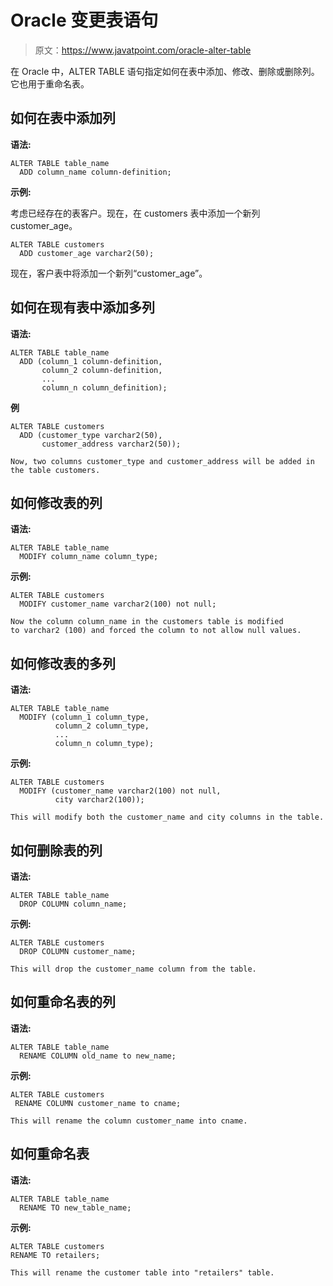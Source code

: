 # Oracle 变更表语句

> 原文：<https://www.javatpoint.com/oracle-alter-table>

在 Oracle 中，ALTER TABLE 语句指定如何在表中添加、修改、删除或删除列。它也用于重命名表。

## 如何在表中添加列

**语法:**

```
ALTER TABLE table_name
  ADD column_name column-definition; 

```

**示例:**

考虑已经存在的表客户。现在，在 customers 表中添加一个新列 customer_age。

```
ALTER TABLE customers
  ADD customer_age varchar2(50);

```

现在，客户表中将添加一个新列“customer_age”。

## 如何在现有表中添加多列

**语法:**

```
ALTER TABLE table_name
  ADD (column_1 column-definition,
       column_2 column-definition,
       ...
       column_n column_definition);

```

**例**

```
ALTER TABLE customers
  ADD (customer_type varchar2(50),
       customer_address varchar2(50));

```

```
Now, two columns customer_type and customer_address will be added in the table customers.

```

## 如何修改表的列

**语法:**

```
ALTER TABLE table_name
  MODIFY column_name column_type; 

```

**示例:**

```
ALTER TABLE customers
  MODIFY customer_name varchar2(100) not null;

```

```
Now the column column_name in the customers table is modified
to varchar2 (100) and forced the column to not allow null values. 

```

## 如何修改表的多列

**语法:**

```
ALTER TABLE table_name
  MODIFY (column_1 column_type,
          column_2 column_type,
          ...
          column_n column_type);

```

**示例:**

```
ALTER TABLE customers
  MODIFY (customer_name varchar2(100) not null,
          city varchar2(100));

```

```
This will modify both the customer_name and city columns in the table. 

```

## 如何删除表的列

**语法:**

```
ALTER TABLE table_name
  DROP COLUMN column_name;

```

**示例:**

```
ALTER TABLE customers
  DROP COLUMN customer_name;

```

```
This will drop the customer_name column from the table.

```

## 如何重命名表的列

**语法:**

```
ALTER TABLE table_name
  RENAME COLUMN old_name to new_name;

```

**示例:**

```
ALTER TABLE customers
 RENAME COLUMN customer_name to cname;

```

```
This will rename the column customer_name into cname.

```

## 如何重命名表

**语法:**

```
ALTER TABLE table_name
  RENAME TO new_table_name; 

```

**示例:**

```
ALTER TABLE customers
RENAME TO retailers;

```

```
This will rename the customer table into "retailers" table. 

```